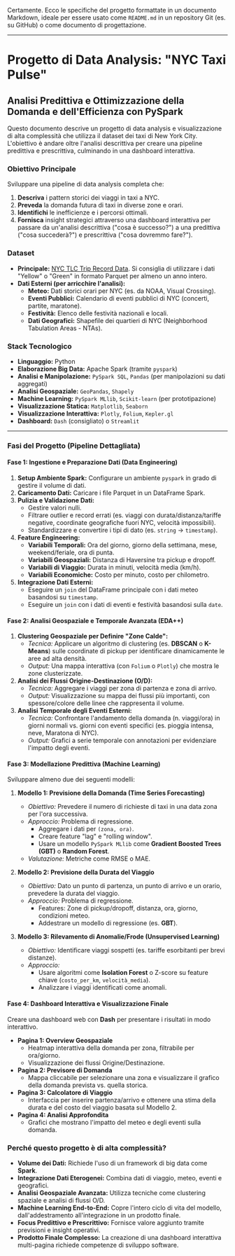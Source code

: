 Certamente. Ecco le specifiche del progetto formattate in un documento Markdown, ideale per essere usato come `README.md` in un repository Git (es. su GitHub) o come documento di progettazione.

---

# Progetto di Data Analysis: "NYC Taxi Pulse"
## Analisi Predittiva e Ottimizzazione della Domanda e dell'Efficienza con PySpark

Questo documento descrive un progetto di data analysis e visualizzazione di alta complessità che utilizza il dataset dei taxi di New York City. L'obiettivo è andare oltre l'analisi descrittiva per creare una pipeline predittiva e prescrittiva, culminando in una dashboard interattiva.

### Obiettivo Principale

Sviluppare una pipeline di data analysis completa che:
1.  **Descriva** i pattern storici dei viaggi in taxi a NYC.
2.  **Preveda** la domanda futura di taxi in diverse zone e orari.
3.  **Identifichi** le inefficienze e i percorsi ottimali.
4.  **Fornisca** insight strategici attraverso una dashboard interattiva per passare da un'analisi descrittiva ("cosa è successo?") a una predittiva ("cosa succederà?") e prescrittiva ("cosa dovremmo fare?").

### Dataset

*   **Principale:** [NYC TLC Trip Record Data](https://www.nyc.gov/site/tlc/about/tlc-trip-record-data.page). Si consiglia di utilizzare i dati "Yellow" o "Green" in formato Parquet per almeno un anno intero.
*   **Dati Esterni (per arricchire l'analisi):**
    *   **Meteo:** Dati storici orari per NYC (es. da NOAA, Visual Crossing).
    *   **Eventi Pubblici:** Calendario di eventi pubblici di NYC (concerti, partite, maratone).
    *   **Festività:** Elenco delle festività nazionali e locali.
    *   **Dati Geografici:** Shapefile dei quartieri di NYC (Neighborhood Tabulation Areas - NTAs).

### Stack Tecnologico

*   **Linguaggio:** Python
*   **Elaborazione Big Data:** Apache Spark (tramite `pyspark`)
*   **Analisi e Manipolazione:** `PySpark SQL`, `Pandas` (per manipolazioni su dati aggregati)
*   **Analisi Geospaziale:** `GeoPandas`, `Shapely`
*   **Machine Learning:** `PySpark MLlib`, `Scikit-learn` (per prototipazione)
*   **Visualizzazione Statica:** `Matplotlib`, `Seaborn`
*   **Visualizzazione Interattiva:** `Plotly`, `Folium`, `Kepler.gl`
*   **Dashboard:** `Dash` (consigliato) o `Streamlit`

---

### Fasi del Progetto (Pipeline Dettagliata)

#### Fase 1: Ingestione e Preparazione Dati (Data Engineering)
1.  **Setup Ambiente Spark:** Configurare un ambiente `pyspark` in grado di gestire il volume di dati.
2.  **Caricamento Dati:** Caricare i file Parquet in un DataFrame Spark.
3.  **Pulizia e Validazione Dati:**
    *   Gestire valori nulli.
    *   Filtrare outlier e record errati (es. viaggi con durata/distanza/tariffe negative, coordinate geografiche fuori NYC, velocità impossibili).
    *   Standardizzare e convertire i tipi di dato (es. `string` -> `timestamp`).
4.  **Feature Engineering:**
    *   **Variabili Temporali:** Ora del giorno, giorno della settimana, mese, weekend/feriale, ora di punta.
    *   **Variabili Geospaziali:** Distanza di Haversine tra pickup e dropoff.
    *   **Variabili di Viaggio:** Durata in minuti, velocità media (km/h).
    *   **Variabili Economiche:** Costo per minuto, costo per chilometro.
5.  **Integrazione Dati Esterni:**
    *   Eseguire un `join` del DataFrame principale con i dati meteo basandosi su `timestamp`.
    *   Eseguire un `join` con i dati di eventi e festività basandosi sulla `date`.

#### Fase 2: Analisi Geospaziale e Temporale Avanzata (EDA++)
1.  **Clustering Geospaziale per Definire "Zone Calde":**
    *   *Tecnica:* Applicare un algoritmo di clustering (es. **DBSCAN** o **K-Means**) sulle coordinate di pickup per identificare dinamicamente le aree ad alta densità.
    *   *Output:* Una mappa interattiva (con `Folium` o `Plotly`) che mostra le zone clusterizzate.
2.  **Analisi dei Flussi Origine-Destinazione (O/D):**
    *   *Tecnica:* Aggregare i viaggi per zona di partenza e zona di arrivo.
    *   *Output:* Visualizzazione su mappa dei flussi più importanti, con spessore/colore delle linee che rappresenta il volume.
3.  **Analisi Temporale degli Eventi Esterni:**
    *   *Tecnica:* Confrontare l'andamento della domanda (n. viaggi/ora) in giorni normali vs. giorni con eventi specifici (es. pioggia intensa, neve, Maratona di NYC).
    *   *Output:* Grafici a serie temporale con annotazioni per evidenziare l'impatto degli eventi.

#### Fase 3: Modellazione Predittiva (Machine Learning)
Sviluppare almeno due dei seguenti modelli:

1.  **Modello 1: Previsione della Domanda (Time Series Forecasting)**
    *   *Obiettivo:* Prevedere il numero di richieste di taxi in una data zona per l'ora successiva.
    *   *Approccio:* Problema di regressione.
        *   Aggregare i dati per `(zona, ora)`.
        *   Creare feature "lag" e "rolling window".
        *   Usare un modello `PySpark MLlib` come **Gradient Boosted Trees (GBT)** o **Random Forest**.
    *   *Valutazione:* Metriche come RMSE o MAE.

2.  **Modello 2: Previsione della Durata del Viaggio**
    *   *Obiettivo:* Dato un punto di partenza, un punto di arrivo e un orario, prevedere la durata del viaggio.
    *   *Approccio:* Problema di regressione.
        *   Features: Zone di pickup/dropoff, distanza, ora, giorno, condizioni meteo.
        *   Addestrare un modello di regressione (es. **GBT**).

3.  **Modello 3: Rilevamento di Anomalie/Frode (Unsupervised Learning)**
    *   *Obiettivo:* Identificare viaggi sospetti (es. tariffe esorbitanti per brevi distanze).
    *   *Approccio:*
        *   Usare algoritmi come **Isolation Forest** o Z-score su feature chiave (`costo_per_km`, `velocità_media`).
        *   Analizzare i viaggi identificati come anomali.

#### Fase 4: Dashboard Interattiva e Visualizzazione Finale
Creare una dashboard web con **Dash** per presentare i risultati in modo interattivo.

*   **Pagina 1: Overview Geospaziale**
    *   Heatmap interattiva della domanda per zona, filtrabile per ora/giorno.
    *   Visualizzazione dei flussi Origine/Destinazione.
*   **Pagina 2: Previsore di Domanda**
    *   Mappa cliccabile per selezionare una zona e visualizzare il grafico della domanda prevista vs. quella storica.
*   **Pagina 3: Calcolatore di Viaggio**
    *   Interfaccia per inserire partenza/arrivo e ottenere una stima della durata e del costo del viaggio basata sul Modello 2.
*   **Pagina 4: Analisi Approfondita**
    *   Grafici che mostrano l'impatto del meteo e degli eventi sulla domanda.

### Perché questo progetto è di alta complessità?
*   **Volume dei Dati:** Richiede l'uso di un framework di big data come **Spark**.
*   **Integrazione Dati Eterogenei:** Combina dati di viaggio, meteo, eventi e geografici.
*   **Analisi Geospaziale Avanzata:** Utilizza tecniche come clustering spaziale e analisi di flussi O/D.
*   **Machine Learning End-to-End:** Copre l'intero ciclo di vita del modello, dall'addestramento all'integrazione in un prodotto finale.
*   **Focus Predittivo e Prescrittivo:** Fornisce valore aggiunto tramite previsioni e insight operativi.
*   **Prodotto Finale Complesso:** La creazione di una dashboard interattiva multi-pagina richiede competenze di sviluppo software.